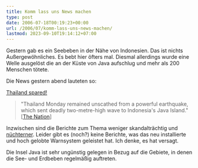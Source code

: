 ```yaml
---
title: Komm lass uns News machen
type: post
date: 2006-07-18T00:19:23+00:00
url: /2006/07/komm-lass-uns-news-machen/
lastmod: 2023-09-10T19:14:12+07:00
---
```

Gestern gab es ein Seebeben in der Nähe von Indonesien. Das ist nichts Außergewöhnliches. Es bebt hier öfters mal. Diesmal allerdings wurde eine Welle ausgelöst die an der Küste von Java aufschlug und mehr als 200 Menschen tötete.

Die News gestern abend lauteten so:

[Thailand spared!][1]

> "Thailand Monday remained unscathed from a powerful earthquake, which sent deadly two-metre-high wave to Indonesia's Java Island." [[The Nation][2]]

Inzwischen sind die Berichte zum Thema weniger skandalträchtig und [nüchterner][3]. Leider gibt es (noch?) keine Berichte, was das neu installierte und hoch gelobte Warnsystem geleistet hat. Ich denke, es hat versagt.

Die Insel Java ist sehr ungünstig gelegen in Bezug auf die Gebiete, in denen die See- und Erdbeben regelmäßig auftreten.

 [1]: http://www.nationmultimedia.com/2006/07/18/headlines/headlines_30008982.php
 [2]: http://www.nationmultimedia.com/breakingnews/read.php?newsid=30008926
 [3]: http://nationmultimedia.com/2006/07/18/headlines/headlines_30008983.php
